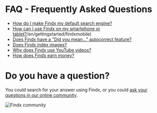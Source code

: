 # FAQ - Frequently Asked Questions  

- [How do I make Findx my default search engine?](/en/gettingstarted/findxinfirefox)
- [How can I use Findx on my smartphone or tablet?]()/en/gettingstarted/findxmobile)
- [Does Findx have a "Did you mean..." autocorrect feature?](/en/features/did-you-mean)
- [Does Findx index images?](/en/faq/image-index)
- [Why does Findx use YouTube videos?](/en/faq/why-youtube)
- [How does Findx earn money?](/en/faq/monetisation)

# Do you have a question? 
You could search for your answer using Findx, or you could [ask your questions in our online community](https://forum.privacore.com/index.php?p=/categories/findx-private).

![Findx community](https://forum.privacore.com/themes/privacore/images/findx-large.png) 

